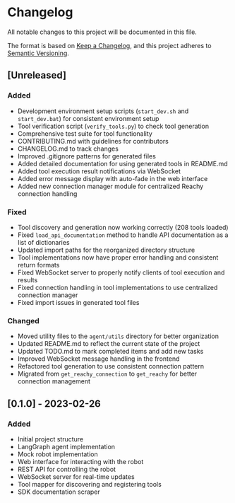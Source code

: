 # Changelog

All notable changes to this project will be documented in this file.

The format is based on [Keep a Changelog](https://keepachangelog.com/en/1.0.0/),
and this project adheres to [Semantic Versioning](https://semver.org/spec/v2.0.0.html).

## [Unreleased]

### Added
- Development environment setup scripts (`start_dev.sh` and `start_dev.bat`) for consistent environment setup
- Tool verification script (`verify_tools.py`) to check tool generation
- Comprehensive test suite for tool functionality
- CONTRIBUTING.md with guidelines for contributors
- CHANGELOG.md to track changes
- Improved .gitignore patterns for generated files
- Added detailed documentation for using generated tools in README.md
- Added tool execution result notifications via WebSocket
- Added error message display with auto-fade in the web interface
- Added new connection manager module for centralized Reachy connection handling

### Fixed
- Tool discovery and generation now working correctly (208 tools loaded)
- Fixed `load_api_documentation` method to handle API documentation as a list of dictionaries
- Updated import paths for the reorganized directory structure
- Tool implementations now have proper error handling and consistent return formats
- Fixed WebSocket server to properly notify clients of tool execution and results
- Fixed connection handling in tool implementations to use centralized connection manager
- Fixed import issues in generated tool files

### Changed
- Moved utility files to the `agent/utils` directory for better organization
- Updated README.md to reflect the current state of the project
- Updated TODO.md to mark completed items and add new tasks
- Improved WebSocket message handling in the frontend
- Refactored tool generation to use consistent connection pattern
- Migrated from `get_reachy_connection` to `get_reachy` for better connection management

## [0.1.0] - 2023-02-26

### Added
- Initial project structure
- LangGraph agent implementation
- Mock robot implementation
- Web interface for interacting with the robot
- REST API for controlling the robot
- WebSocket server for real-time updates
- Tool mapper for discovering and registering tools
- SDK documentation scraper 